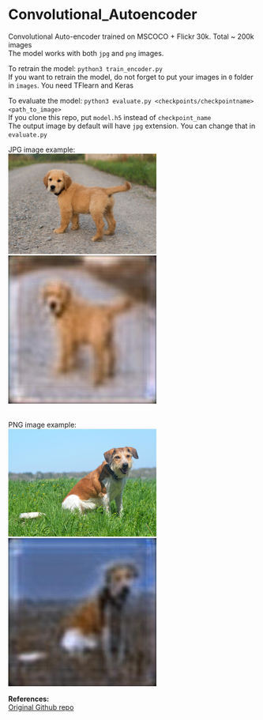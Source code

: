 # Convolutional_Autoencoder
Convolutional Auto-encoder trained on MSCOCO + Flickr 30k. Total ~ 200k images </br>
The model works with both `jpg` and `png` images.

To retrain the model: `python3 train_encoder.py` </br>
If you want to retrain the model, do not forget to put your images in `0` folder in `images`. You need TFlearn and Keras </br>

To evaluate the model: `python3 evaluate.py <checkpoints/checkpointname> <path_to_image>`  </br>
If you clone this repo, put `model.h5` instead of `checkpoint_name` </br>
The output image by default will have `jpg` extension. You can change that in `evaluate.py`</br>

JPG image example:</br>
<img src="puppy.jpg" width=300></br>
<img src="output.jpg" width=300></br></br>


PNG image example:</br>
<img src="puppy.png" width=300></br>
<img src="output1.jpg" width=300></br>

**References:** </br>
[Original Github repo](https://github.com/OliverEdholm/Convolutional-Autoencoder)</br>
